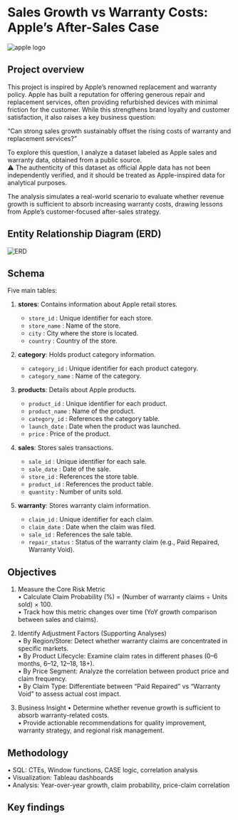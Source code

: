 # Sales Growth vs Warranty Costs: Apple’s After-Sales Case
![apple logo](https://github.com/jumooon/apple_sales_analysis/blob/main/Apple_Changsha_RetailTeamMembers_09012021_big.jpg.slideshow-xlarge_2x.jpg)
## Project overview

This project is inspired by Apple’s renowned replacement and warranty policy.
Apple has built a reputation for offering generous repair and replacement services, often providing refurbished devices with minimal friction for the customer. While this strengthens brand loyalty and customer satisfaction, it also raises a key business question:

“Can strong sales growth sustainably offset the rising costs of warranty and replacement services?”

To explore this question, I analyze a dataset labeled as Apple sales and warranty data, obtained from a public source.  
⚠️ The authenticity of this dataset as official Apple data has not been independently verified, and it should be treated as Apple-inspired data for analytical purposes.

The analysis simulates a real-world scenario to evaluate whether revenue growth is sufficient to absorb increasing warranty costs, drawing lessons from Apple’s customer-focused after-sales strategy.

## Entity Relationship Diagram (ERD)
![ERD](https://github.com/jumooon/apple_sales_analysis/blob/main/erd.png)

## Schema

Five main tables:

1. **stores**: Contains information about Apple retail stores.
   - `store_id` : Unique identifier for each store.
   - `store_name` : Name of the store.
   - `city` : City where the store is located.
   - `country` : Country of the store.

2. **category**: Holds product category information.
   - `category_id` : Unique identifier for each product category.
   - `category_name` : Name of the category.

3. **products**: Details about Apple products.
   - `product_id` : Unique identifier for each product.
   - `product_name` : Name of the product.
   - `category_id` : References the category table.
   - `launch_date` : Date when the product was launched.
   - `price` : Price of the product.

4. **sales**: Stores sales transactions.
   - `sale_id` : Unique identifier for each sale.
   - `sale_date` : Date of the sale.
   - `store_id` : References the store table.
   - `product_id` : References the product table.
   - `quantity` : Number of units sold.

5. **warranty**: Stores warranty claim information.
   - `claim_id` : Unique identifier for each claim.
   - `claim_date` : Date when the claim was filed.
   - `sale_id` : References the sale table.
   - `repair_status` : Status of the warranty claim (e.g., Paid Repaired, Warranty Void).

## Objectives

1.	Measure the Core Risk Metric  
	•	Calculate Claim Probability (%) = (Number of warranty claims ÷ Units sold) × 100.  
	•	Track how this metric changes over time (YoY growth comparison between sales and claims).

2.	Identify Adjustment Factors (Supporting Analyses)  
	•	By Region/Store: Detect whether warranty claims are concentrated in specific markets.  
	•	By Product Lifecycle: Examine claim rates in different phases (0–6 months, 6–12, 12–18, 18+).  
	•	By Price Segment: Analyze the correlation between product price and claim frequency.  
	•	By Claim Type: Differentiate between “Paid Repaired” vs “Warranty Void” to assess actual cost impact.

3.	Business Insight
	•	Determine whether revenue growth is sufficient to absorb warranty-related costs.  
	•	Provide actionable recommendations for quality improvement, warranty strategy, and regional risk management.  
## Methodology
   •	SQL: CTEs, Window functions, CASE logic, correlation analysis  
	•	Visualization: Tableau dashboards  
	•	Analysis: Year-over-year growth, claim probability, price-claim correlation  

## Key findings
